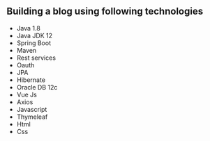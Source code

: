 ## Building a blog using following technologies

 * Java 1.8
 * Java JDK 12
 * Spring Boot
 * Maven
 * Rest services
 * Oauth
 * JPA
 * Hibernate
 * Oracle DB 12c
 * Vue Js
 * Axios
 * Javascript
 * Thymeleaf
 * Html
 * Css
